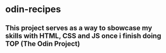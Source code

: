 # odin-recipes

## This project serves as a way to sbowcase my skills with HTML, CSS and JS once i finish doing TOP (The Odin Project)
